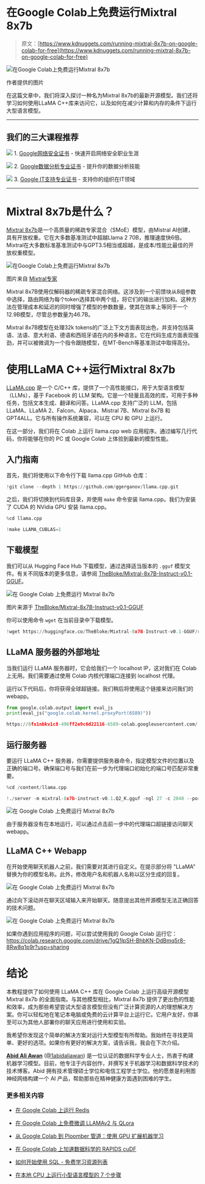 # 在Google Colab上免费运行Mixtral 8x7b

> 原文：[https://www.kdnuggets.com/running-mixtral-8x7b-on-google-colab-for-free](https://www.kdnuggets.com/running-mixtral-8x7b-on-google-colab-for-free)

![在Google Colab上免费运行Mixtral 8x7b](../Images/6b600750560720253d21d9da4c0e64ad.png)

作者提供的图片

在这篇文章中，我们将深入探讨一种名为Mixtral 8x7b的最新开源模型。我们还将学习如何使用LLaMA C++库来访问它，以及如何在减少计算和内存的条件下运行大型语言模型。

* * *

## 我们的三大课程推荐

![](../Images/0244c01ba9267c002ef39d4907e0b8fb.png) 1\. [Google网络安全证书](https://www.kdnuggets.com/google-cybersecurity) - 快速开启网络安全职业生涯

![](../Images/e225c49c3c91745821c8c0368bf04711.png) 2\. [Google数据分析专业证书](https://www.kdnuggets.com/google-data-analytics) - 提升你的数据分析技能

![](../Images/0244c01ba9267c002ef39d4907e0b8fb.png) 3\. [Google IT支持专业证书](https://www.kdnuggets.com/google-itsupport) - 支持你的组织在IT领域

* * *

# Mixtral 8x7b是什么？

[Mixtral 8x7b](https://mistral.ai/news/mixtral-of-experts/)是一个高质量的稀疏专家混合（SMoE）模型，由Mistral AI创建，具有开放权重。它在大多数基准测试中超越Llama 2 70B，推理速度快6倍。Mixtral在大多数标准基准测试中与GPT3.5相当或超越，是成本/性能比最佳的开放权重模型。

![在Google Colab上免费运行Mixtral 8x7b](../Images/a3cdcbacf215cf2d37c88bf6a9e58dad.png)

图片来自 [Mixtral专家](https://mistral.ai/news/mixtral-of-experts/)

Mixtral 8x7B使用仅解码器的稀疏专家混合网络。这涉及到一个前馈块从8组参数中选择，路由网络为每个token选择其中两个组，将它们的输出进行加和。这种方法在管理成本和延迟的同时增强了模型的参数数量，使其在效率上等同于一个12.9B模型，尽管总参数量为46.7B。

Mixtral 8x7B模型在处理32k tokens的广泛上下文方面表现出色，并支持包括英语、法语、意大利语、德语和西班牙语在内的多种语言。它在代码生成方面表现强劲，并可以被微调为一个指令跟随模型，在MT-Bench等基准测试中取得高分。

# 使用LLaMA C++运行Mixtral 8x7b

[LLaMA.cpp](https://github.com/ggerganov/llama.cpp) 是一个 C/C++ 库，提供了一个高性能接口，用于大型语言模型（LLMs），基于 Facebook 的 LLM 架构。它是一个轻量且高效的库，可用于多种任务，包括文本生成、翻译和问答。LLaMA.cpp 支持广泛的 LLM，包括 LLaMA、LLaMA 2、Falcon、Alpaca、Mistral 7B、Mixtral 8x7B 和 GPT4ALL。它与所有操作系统兼容，可以在 CPU 和 GPU 上运行。

在这一部分，我们将在 Colab 上运行 llama.cpp web 应用程序。通过编写几行代码，你将能够在你的 PC 或 Google Colab 上体验到最新的模型性能。

## 入门指南

首先，我们将使用以下命令行下载 llama.cpp GitHub 仓库：

```py
!git clone --depth 1 https://github.com/ggerganov/llama.cpp.git
```

之后，我们将切换到代码库目录，并使用 `make` 命令安装 llama.cpp。我们为安装了 CUDA 的 NVidia GPU 安装 llama.cpp。

```py
%cd llama.cpp

!make LLAMA_CUBLAS=1
```

## 下载模型

我们可以从 Hugging Face Hub 下载模型，通过选择适当版本的 `.gguf` 模型文件。有关不同版本的更多信息，请参阅 [TheBloke/Mixtral-8x7B-Instruct-v0.1-GGUF](https://huggingface.co/TheBloke/Mixtral-8x7B-Instruct-v0.1-GGUF#provided-files)。

![在 Google Colab 上免费运行 Mixtral 8x7b](../Images/f0245bfd4ff28d35bbad7830b74de525.png)

图片来源于 [TheBloke/Mixtral-8x7B-Instruct-v0.1-GGUF](https://huggingface.co/TheBloke/Mixtral-8x7B-Instruct-v0.1-GGUF/tree/main)

你可以使用命令 `wget` 在当前目录中下载模型。

```py
!wget https://huggingface.co/TheBloke/Mixtral-8x7B-Instruct-v0.1-GGUF/resolve/main/mixtral-8x7b-instruct-v0.1.Q2_K.gguf
```

## LLaMA 服务器的外部地址

当我们运行 LLaMA 服务器时，它会给我们一个 localhost IP，这对我们在 Colab 上无用。我们需要通过使用 Colab 内核代理端口连接到 localhost 代理。

运行以下代码后，你将获得全球超链接。我们稍后将使用这个链接来访问我们的 webapp。

```py
from google.colab.output import eval_js
print(eval_js("google.colab.kernel.proxyPort(6589)"))
```

```py
https://8fx1nbkv1c8-496ff2e9c6d22116-6589-colab.googleusercontent.com/
```

## 运行服务器

要运行 LLaMA C++ 服务器，你需要提供服务器命令，指定模型文件的位置以及正确的端口号。确保端口号与我们在前一步为代理端口初始化的端口号匹配非常重要。

```py
%cd /content/llama.cpp

!./server -m mixtral-8x7b-instruct-v0.1.Q2_K.gguf -ngl 27 -c 2048 --port 6589
```

![在 Google Colab 上免费运行 Mixtral 8x7b](../Images/c08977e32df06174dee0deab33f7fec8.png)

由于服务器没有在本地运行，可以通过点击前一步中的代理端口超链接访问聊天 webapp。

## LLaMA C++ Webapp

在开始使用聊天机器人之前，我们需要对其进行自定义。在提示部分将 "LLaMA" 替换为你的模型名称。此外，修改用户名和机器人名称以区分生成的回复。

![在 Google Colab 上免费运行 Mixtral 8x7b](../Images/041c82e7530fabeadb9e877db16fc582.png)

通过向下滚动并在聊天区域输入来开始聊天。随意提出其他开源模型无法正确回答的技术问题。

![在 Google Colab 上免费运行 Mixtral 8x7b](../Images/12c1e90834baaa365a694671d711c2b7.png)

如果你遇到应用程序的问题，可以尝试使用我的 Google Colab 运行它：https://colab.research.google.com/drive/1gQ1lpSH-BhbKN-DdBmq5r8-8Rw8q1p9r?usp=sharing

# 结论

本教程提供了如何使用 LLaMA C++ 库在 Google Colab 上运行高级开源模型 Mixtral 8x7b 的全面指南。与其他模型相比，Mixtral 8x7b 提供了更出色的性能和效率，成为那些希望尝试大型语言模型但没有广泛计算资源的人的理想解决方案。你可以轻松地在笔记本电脑或免费的云计算平台上运行它。它用户友好，你甚至可以为其他人部署你的聊天应用进行使用和实验。

我希望你发现这个简单的解决方案对运行大型模型有所帮助。我始终在寻找更简单、更好的选项。如果你有更好的解决方案，请告诉我，我会在下次介绍。

[](https://www.polywork.com/kingabzpro)****[Abid Ali Awan](https://www.polywork.com/kingabzpro)**** ([@1abidaliawan](https://www.linkedin.com/in/1abidaliawan)) 是一位认证的数据科学专业人士，热衷于构建机器学习模型。目前，他专注于内容创作，并撰写关于机器学习和数据科学技术的技术博客。Abid 拥有技术管理硕士学位和电信工程学士学位。他的愿景是利用图神经网络构建一个 AI 产品，帮助那些在精神健康方面遇到困难的学生。

### 更多相关内容

+   [在 Google Colab 上运行 Redis](https://www.kdnuggets.com/2022/01/running-redis-google-colab.html)

+   [在 Google Colab 上免费微调 LLAMAv2 与 QLora](https://www.kdnuggets.com/fine-tuning-llamav2-with-qlora-on-google-colab-for-free)

+   [从 Google Colab 到 Ploomber 管道：使用 GPU 扩展机器学习](https://www.kdnuggets.com/2022/03/google-colab-ploomber-pipeline-ml-scale-gpus.html)

+   [在 Google Colab 上加速数据科学的 RAPIDS cuDF](https://www.kdnuggets.com/2023/01/rapids-cudf-accelerated-data-science-google-colab.html)

+   [如何开始使用 SQL - 免费学习资源列表](https://www.kdnuggets.com/2022/10/get-running-sql-list-free-learning-resources.html)

+   [在本地 CPU 上运行小型语言模型的 7 个步骤](https://www.kdnuggets.com/7-steps-to-running-a-small-language-model-on-a-local-cpu)
